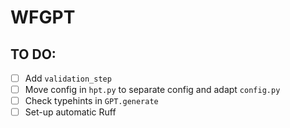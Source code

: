 # WFGPT

## TO DO:
- [ ] Add `validation_step`
- [ ] Move config in `hpt.py` to separate config and adapt `config.py`
- [ ] Check typehints in `GPT.generate`
- [ ] Set-up automatic Ruff
